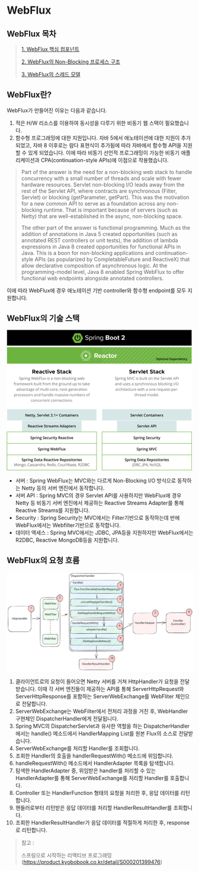 # WebFlux

## WebFlux 목차

> [1. WebFlux 핵심 컴포넌트](https://github.com/tlarbals824/TIL/blob/main/spring/WebFlux/WebFluxMainComponent.md)
> 
> [2. WebFlux의 Non-Blocking 프로세스 구조](https://github.com/tlarbals824/TIL/blob/main/spring/WebFlux/WebFluxNonBlockingProcessStructure.md)
> 
> [3. WebFlux의 스레드 모델](https://github.com/tlarbals824/TIL/blob/main/spring/WebFlux/WebFluxThread.md)

## WebFlux란?

WebFlux가 만들어진 이유는 다음과 같습니다.
1. 적은 H/W 리소스를 이용하여 동시성을 다루기 위한 비동기 웹 스택이 필요했습니다.
2. 함수형 프로그래밍에 대한 지원입니다. 자바 5에서 애노테이션에 대한 지원이 추가되었고, 자바 8 이후로는 람다 표현식이 추가됨에 따라 자바에서 함수형 API을 지원할 수 있게 되었습니다. 이에 따라 비동기 선언적 프로그래밍이 가능한 비동기 애플리케이션과 CPA(continuation-style APIs)에 이점으로 작용했습니다.

>Part of the answer is the need for a non-blocking web stack to handle concurrency with a small number of threads and scale with fewer hardware resources. Servlet non-blocking I/O leads away from the rest of the Servlet API, where contracts are synchronous (Filter, Servlet) or blocking (getParameter, getPart). This was the motivation for a new common API to serve as a foundation across any non-blocking runtime. That is important because of servers (such as Netty) that are well-established in the async, non-blocking space.
>
> The other part of the answer is functional programming. Much as the addition of annotations in Java 5 created opportunities (such as annotated REST controllers or unit tests), the addition of lambda expressions in Java 8 created opportunities for functional APIs in Java. This is a boon for non-blocking applications and continuation-style APIs (as popularized by CompletableFuture and ReactiveX) that allow declarative composition of asynchronous logic. At the programming-model level, Java 8 enabled Spring WebFlux to offer functional web endpoints alongside annotated controllers.

이에 따라 WebFlux에 경우 애노테이션 기반 controller와 함수형 endpoint를 모두 지원합니다.

## WebFlux의 기술 스택

<img src="img/reactiveStack.svg" width="500">

* 서버 : Spring WebFlux는 MVC와는 다르게 Non-Blocking I/O 방식으로 동작하는 Netty 등의 서버 엔진에서 동작합니다.
* 서버 API : Spring MVC의 경우 Servlet API를 사용하지만 WebFlux에 경우 Netty 등 비동기 서버 엔진에서 제공하는 Reactive Streams Adapter를 통해 Reactive Streams를 지원합니다.
* Security : Spring Security는 MVC에서는 Filter기반으로 동작하는데 반에 WebFlux에서는 Webfilter기반으로 동작합니다.
* 데이터 액세스 : Spring MVC에서는 JDBC, JPA등을 지원하지만 WebFlux에서는 R2DBC, Reactive MongoDB등을 지원합니다.

## WebFlux의 요청 흐름

<img src="img/DispatcherHandler.svg" width="800">

1. 클라이언트로의 요청이 들어오면 Netty 서버를 거쳐 HttpHandler가 요청을 전달받습니다. 이때 각 서버 엔진들이 제공하는 API를 통해 ServerHttpRequest와 ServerHttpResponse를 포함하는 ServerWebExchange를 WebFliter 체인으로 전달합니다.
2. ServerWebExchange는 WebFilter에서 전처리 과정을 거친 후, WebHandler 구현체인 DispatcherHandler에게 전달됩니다.
3. Spring MVC의 DispatcherServlet과 유사한 역할을 하는 DispatcherHandler에서는 handle() 메소드에서 HandlerMapping List를 원본 Flux의 소스로 전달받습니다.
4. ServerWebExchange를 처리할 Handler를 조회합니다.
5. 조회한 Handler의 호출을 handlerRequestWith() 메소드에 위임합니다.
6. handleRequestWith() 메소드에서 HandlerAdapter 목록을 탐색합니다.
7. 탐색한 HandlerAdapter 중, 위임받은 handler를 처리할 수 있는 HandlerAdapter를 통해 ServerWebExchange를 처리할 Handler를 호출합니다.
8. Controller 또는 HandlerFunction 형태의 요청을 처리한 후, 응답 데이터를 리턴합니다.
9. 핸들러로부터 리턴받은 응답 데이터를 처리할 HandlerResultHandler를 조회합니다.
10. 조회한 HandlerResultHandler가 응답 데이터를 적절하게 처리한 후, response로 리턴합니다.


> 참고 :
>
> 스프링으로 시작하는 리액티브 프로그래밍(https://product.kyobobook.co.kr/detail/S000201399476)